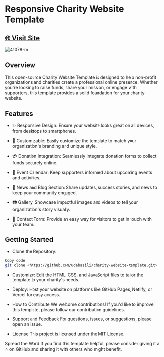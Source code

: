 # Responsive  Charity Website Template

## [🌐 Visit Site](https://udabasili.github.io/charity-website-template/)

![41078-m](https://github.com/udabasili/charity-website-template/assets/33573587/99eff1ca-f1dd-44e2-8cf4-5c2b1ecd9e94)

## Overview

This open-source Charity Website Template is designed to help non-profit organizations and charities create a professional online presence. Whether you're looking to raise funds, share your mission, or engage with supporters, this template provides a solid foundation for your charity website.

## Features

- ✨ Responsive Design: Ensure your website looks great on all devices, from desktops to smartphones.

- 🎨 Customizable: Easily customize the template to match your organization's branding and unique style.

- 💳 Donation Integration: Seamlessly integrate donation forms to collect funds securely online.

- 📅 Event Calendar: Keep supporters informed about upcoming events and activities.

- 📰 News and Blog Section: Share updates, success stories, and news to keep your community engaged.

- 📷 Gallery: Showcase impactful images and videos to tell your organization's story visually.

- 📧 Contact Form: Provide an easy way for visitors to get in touch with your team.

## Getting Started

- Clone the Repository:

```bash
Copy code
git clone <https://github.com/udabasili/charity-website-template.git>
```

- Customize:
Edit the HTML, CSS, and JavaScript files to tailor the template to your charity's needs.

- Deploy:
Host your website on platforms like GitHub Pages, Netlify, or Vercel for easy access.

- How to Contribute
We welcome contributions! If you'd like to improve this template, please follow our contribution guidelines.

- Support and Feedback
For questions, issues, or suggestions, please open an issue.

- License
This project is licensed under the MIT License.

Spread the Word
If you find this template helpful, please consider giving it a ⭐️ on GitHub and sharing it with others who might benefit.

